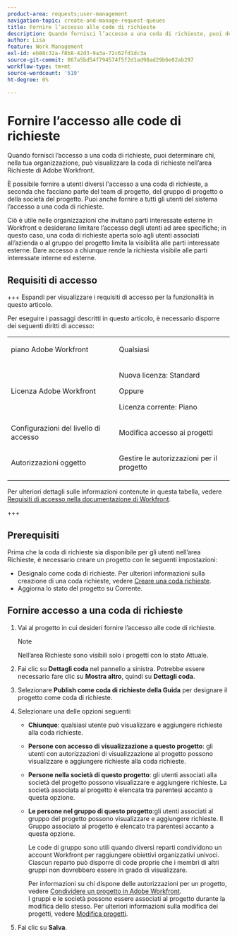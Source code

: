 ```yaml
---
product-area: requests;user-management
navigation-topic: create-and-manage-request-queues
title: Fornire l’accesso alle code di richieste
description: Quando fornisci l’accesso a una coda di richieste, puoi determinare chi, nella tua organizzazione, può visualizzare la coda di richieste nell’area Richieste di Adobe Workfront.
author: Lisa
feature: Work Management
exl-id: eb88c32a-f8b8-42d3-9a3a-72c62fd1dc3a
source-git-commit: 067a5bd54f794574f5f2d1ad98ad29b6e02ab297
workflow-type: tm+mt
source-wordcount: '519'
ht-degree: 0%

---
```


# Fornire l’accesso alle code di richieste

Quando fornisci l’accesso a una coda di richieste, puoi determinare chi, nella tua organizzazione, può visualizzare la coda di richieste nell’area Richieste di Adobe Workfront.

È possibile fornire a utenti diversi l&#39;accesso a una coda di richieste, a seconda che facciano parte del team di progetto, del gruppo di progetto o della società del progetto. Puoi anche fornire a tutti gli utenti del sistema l’accesso a una coda di richieste. 

Ciò è utile nelle organizzazioni che invitano parti interessate esterne in Workfront e desiderano limitare l’accesso degli utenti ad aree specifiche; in questo caso, una coda di richieste aperta solo agli utenti associati all’azienda o al gruppo del progetto limita la visibilità alle parti interessate esterne. Dare accesso a chiunque rende la richiesta visibile alle parti interessate interne ed esterne.

## Requisiti di accesso

+++ Espandi per visualizzare i requisiti di accesso per la funzionalità in questo articolo.

Per eseguire i passaggi descritti in questo articolo, è necessario disporre dei seguenti diritti di accesso:

<table style="table-layout:auto"> 
 <col> 
 <col> 
 <tbody> 
  <tr> 
   <td role="rowheader">piano Adobe Workfront</td> 
   <td> <p>Qualsiasi </p> </td> 
  </tr> 
  <tr> 
   <td role="rowheader">Licenza Adobe Workfront</td> 
   <td> 
   <p>Nuova licenza: Standard </p>
   Oppure
   <p>Licenza corrente: Piano </p> </td> 
  </tr> 
  <tr> 
   <td role="rowheader">Configurazioni del livello di accesso</td> 
   <td> <p>Modifica accesso ai progetti</p> </td> 
  </tr> 
  <tr> 
   <td role="rowheader">Autorizzazioni oggetto</td> 
   <td> <p> Gestire le autorizzazioni per il progetto</p> </td> 
  </tr> 
 </tbody> 
</table>

Per ulteriori dettagli sulle informazioni contenute in questa tabella, vedere [Requisiti di accesso nella documentazione di Workfront](/help/quicksilver/administration-and-setup/add-users/access-levels-and-object-permissions/access-level-requirements-in-documentation.md).

+++

## Prerequisiti

Prima che la coda di richieste sia disponibile per gli utenti nell’area Richieste, è necessario creare un progetto con le seguenti impostazioni:

* Designalo come coda di richieste. Per ulteriori informazioni sulla creazione di una coda richieste, vedere [Creare una coda richieste](../../../manage-work/requests/create-and-manage-request-queues/create-request-queue.md).
* Aggiorna lo stato del progetto su Corrente.

## Fornire accesso a una coda di richieste

1. Vai al progetto in cui desideri fornire l’accesso alle code di richieste.

   >[!NOTE]
   >
   >Nell’area Richieste sono visibili solo i progetti con lo stato Attuale.

1. Fai clic su **Dettagli coda** nel pannello a sinistra. Potrebbe essere necessario fare clic su **Mostra altro**, quindi su **Dettagli coda**.
1. Selezionare **Publish come coda di richieste della Guida** per designare il progetto come coda di richieste.
1. Selezionare una delle opzioni seguenti:

   * **Chiunque**: qualsiasi utente può visualizzare e aggiungere richieste alla coda richieste.
   * **Persone con accesso di visualizzazione a questo progetto**: gli utenti con autorizzazioni di visualizzazione al progetto possono visualizzare e aggiungere richieste alla coda richieste. 
   * **Persone nella società di questo progetto**: gli utenti associati alla società del progetto possono visualizzare e aggiungere richieste. La società associata al progetto è elencata tra parentesi accanto a questa opzione. 
   * **Le persone nel gruppo di questo progetto**:gli utenti associati al gruppo del progetto possono visualizzare e aggiungere richieste. Il Gruppo associato al progetto è elencato tra parentesi accanto a questa opzione.

     Le code di gruppo sono utili quando diversi reparti condividono un account Workfront per raggiungere obiettivi organizzativi univoci. Ciascun reparto può disporre di code proprie che i membri di altri gruppi non dovrebbero essere in grado di visualizzare.

     Per informazioni su chi dispone delle autorizzazioni per un progetto, vedere [Condividere un progetto in Adobe Workfront](../../../workfront-basics/grant-and-request-access-to-objects/share-a-project.md).\
     I gruppi e le società possono essere associati al progetto durante la modifica dello stesso. Per ulteriori informazioni sulla modifica dei progetti, vedere [Modifica progetti](../../../manage-work/projects/manage-projects/edit-projects.md).

1. Fai clic su **Salva**.
